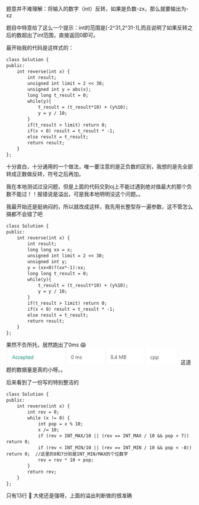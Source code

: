 题意并不难理解：将输入的数字（int）反转，如果是负数-zx，那么就要输出为-xz

题目中特意给了这么一个提示：int的范围是[-2^31,2^31-1],而且说明了如果反转之后的数超出了int范围，直接返回0即可。

最开始我的代码是这样式的：

	class Solution {
	public:
	    int reverse(int x) {
	        int result;
	        unsigned int limit = 2 << 30;
	        unsigned int y = abs(x);
	        long long t_result = 0;
	        while(y){
	            t_result = (t_result*10) + (y%10);
	            y = y / 10;
	        }
	        if(t_result > limit) return 0;
	        if(x < 0) result = t_result * -1;
	        else result = t_result;
	        return result;
	    }
	};

十分直白，十分通用的一个做法，唯一要注意的是正负数的区别，我想的是先全部转成正数做反转，符号之后再加。

我在本地测试过没问题，但是上面的代码交到oj上不能过遇到绝对值最大的那个负数不能过！！报错说是溢出，可是我本地明明没这个问题。。

我最开始还是挺纳闷的，所以就改成这样，我先用长整型存一遍参数，这不管怎么搞都不会错了吧

	class Solution {
	public:
	    int reverse(int x) {
	        int result;
	        long long xx = x;
	        unsigned int limit = 2 << 30;
	        unsigned int y;
	        y = (xx<0)?(xx*-1):xx;
	        long long t_result = 0;
	        while(y){
	            t_result = (t_result*10) + (y%10);
	            y = y / 10;
	        }
	        if(t_result > limit) return 0;
	        if(x < 0) result = t_result * -1;
	        else result = t_result;
	        return result;
	    }
	};

果然不负所托，居然跑出了0ms :scream:
![0ms](7RI/0ms.jpg)
这道题的数据量是真的小呀。。

后来看到了一份写的特别整洁的

	class Solution {
	public:
	    int reverse(int x) {
	        int rev = 0;
	        while (x != 0) {
	            int pop = x % 10;
	            x /= 10;
	            if (rev > INT_MAX/10 || (rev == INT_MAX / 10 && pop > 7)) return 0;
	            if (rev < INT_MIN/10 || (rev == INT_MIN / 10 && pop < -8)) return 0;  //这里的8和7分别是INT_MIN/MAX的个位数字
	            rev = rev * 10 + pop;
	        }
	        return rev;
	    }
	};

只有13行 :dizzy:  大佬还是强呀，上面的溢出判断做的很准确

